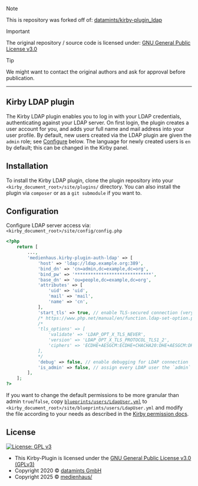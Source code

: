 > [!NOTE]
> This is repository was forked off of: [datamints/kirby-plugin_ldap](https://github.com/datamints/kirby-plugin_ldap)

> [!IMPORTANT]
> The original repository / source code is licensed under: [GNU General Public License v3.0](https://github.com/datamints/kirby-plugin_ldap/blob/master/LICENSE)

> [!TIP]
> We might want to contact the original authors and ask for approval before publication.

---

## Kirby LDAP plugin

The Kirby LDAP plugin enables you to log in with your LDAP credentials, authenticating against your LDAP server. On first login, the plugin creates a user account for you, and adds your full name and mail address into your user profile. By default, new users created via the LDAP plugin are given the `admin` role; see [Configure](#Configure) below. The language for newly created users is `en` by default; this can be changed in the Kirby panel.

## Installation

To install the Kirby LDAP plugin, clone the plugin repository into your `<kirby_document_root>/site/plugins/` directory. You can also install the plugin via `composer` or as a `git submodule` if you want to.

## Configuration

Configure LDAP server access via: `<kirby_document_root>/site/config/config.php`

```php
<?php
    return [
        ...,
        'medienhaus.kirby-plugin-auth-ldap' => [
            'host' => 'ldap://ldap.example.org:389',
            'bind_dn' => 'cn=admin,dc=example,dc=org',
            'bind_pw' => '*****************************',
            'base_dn' => 'ou=people,dc=example,dc=org',
            'attributes' => [
                'uid' => 'uid',
                'mail' => 'mail',
                'name' => 'cn',
            ],
            'start_tls' => true, // enable TLS-secured connection (very much recommended in production)
            /* https://www.php.net/manual/en/function.ldap-set-option.php */
            /*
            'tls_options' => [
                'validate' => 'LDAP_OPT_X_TLS_NEVER',
                'version' => 'LDAP_OPT_X_TLS_PROTOCOL_TLS1_2',
                'ciphers' => 'ECDHE+AESGCM:ECDHE+CHACHA20:DHE+AESGCM:DHE+CHACHA20:ECDH+AESGCM:DH+AESGCM:ECDH+AES:DH+AES:RSA+AESGCM:RSA+AES:!aNULL:!eNULL:!MD5:!DSS',
            ],
            */
            'debug' => false, // enable debugging for LDAP connection
            'is_admin' => false, // assign every LDAP user the `admin` role in Kirby (default: false)
        ],
    ];
?>
```

If you want to change the default permissions to be more granular than admin `true`/`false`, copy [`blueprints/users/LdapUser.yml`](/blueprints/users/LdapUser.yml) to `<kirby_document_root>/site/blueprints/users/LdapUser.yml` and modify the file according to your needs as described in the [Kirby permission docs](https://getkirby.com/docs/guide/users/permissions).

## License

[![License: GPL v3](https://img.shields.io/badge/License-GPLv3-blue.svg)](https://www.gnu.org/licenses/gpl-3.0)

- This Kirby-Plugin is licensed under the [GNU General Public License v3.0 (GPLv3)](https://www.gnu.org/licenses/gpl-3.0)
- Copyright 2020 © <a href="https://www.datamints.com/" target="_blank">datamints GmbH</a>
- Copyright 2025 © <a href="https://medienhaus.dev/" target="_blank">medienhaus/</a>
